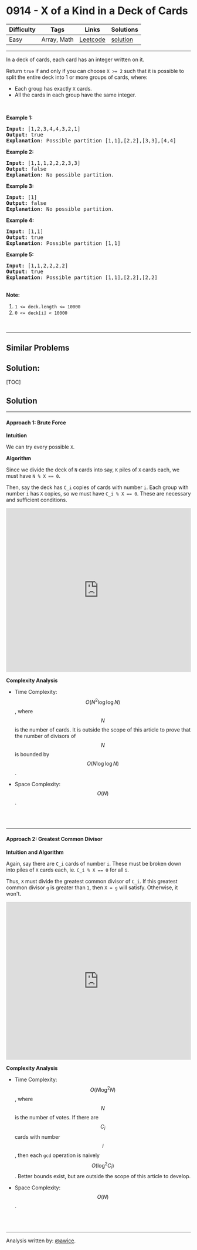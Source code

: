 # 0914 - X of a Kind in a Deck of Cards

Difficulty  | Tags | Links | Solutions
----------- | ---- | ----- | -----
Easy | Array, Math | [Leetcode](https://leetcode.com/problems/x-of-a-kind-in-a-deck-of-cards) | [solution](https://leetcode.com/problems/x-of-a-kind-in-a-deck-of-cards/solution/)


-----------

<p>In a deck of cards, each card has an integer written on it.</p>

<p>Return <code>true</code> if and only if you can choose&nbsp;<code>X &gt;= 2</code> such that&nbsp;it is possible to split the entire deck&nbsp;into 1 or more groups of cards, where:</p>

<ul>
	<li>Each group has exactly <code>X</code> cards.</li>
	<li>All the cards in each group have the same integer.</li>
</ul>

<p>&nbsp;</p>

<p><strong>Example 1:</strong></p>

<pre>
<strong>Input: </strong><span id="example-input-1-1">[1,2,3,4,4,3,2,1]</span>
<strong>Output: </strong><span id="example-output-1">true
<strong>Explanation</strong>: Possible partition [1,1],[2,2],[3,3],[4,4]</span>
</pre>

<div>
<p><strong>Example 2:</strong></p>

<pre>
<strong>Input: </strong><span id="example-input-2-1">[1,1,1,2,2,2,3,3]</span>
<strong>Output: </strong><span id="example-output-2">false
</span><span id="example-output-1"><strong>Explanation</strong>: No possible partition.</span>
</pre>

<div>
<p><strong>Example 3:</strong></p>

<pre>
<strong>Input: </strong><span id="example-input-3-1">[1]</span>
<strong>Output: </strong><span id="example-output-3">false
</span><span id="example-output-1"><strong>Explanation</strong>: No possible partition.</span>
</pre>

<div>
<p><strong>Example 4:</strong></p>

<pre>
<strong>Input: </strong><span id="example-input-4-1">[1,1]</span>
<strong>Output: </strong><span id="example-output-4">true
</span><span id="example-output-1"><strong>Explanation</strong>: Possible partition [1,1]</span>
</pre>

<div>
<p><strong>Example 5:</strong></p>

<pre>
<strong>Input: </strong><span id="example-input-5-1">[1,1,2,2,2,2]</span>
<strong>Output: </strong><span id="example-output-5">true
</span><span id="example-output-1"><strong>Explanation</strong>: Possible partition [1,1],[2,2],[2,2]</span>
</pre>
</div>
</div>
</div>
</div>

<p><br />
<strong>Note:</strong></p>

<ol>
	<li><code>1 &lt;= deck.length &lt;= 10000</code></li>
	<li><code>0 &lt;= deck[i] &lt;&nbsp;10000</code></li>
</ol>

<div>
<div>
<div>
<div>
<div>&nbsp;</div>
</div>
</div>
</div>
</div>


-----------


## Similar Problems




## Solution:

[TOC]

## Solution
---
#### Approach 1: Brute Force

**Intuition**

We can try every possible `X`.  

**Algorithm**

Since we divide the deck of `N` cards into say, `K` piles of `X` cards each, we must have `N % X == 0`.

Then, say the deck has `C_i` copies of cards with number `i`.  Each group with number `i` has `X` copies, so we must have `C_i % X == 0`.  These are necessary and sufficient conditions.

<iframe src="https://leetcode.com/playground/FCdXEDEB/shared" frameBorder="0" width="100%" height="446" name="FCdXEDEB"></iframe>

**Complexity Analysis**

* Time Complexity:  $$O(N^2 \log \log N)$$, where $$N$$ is the number of cards.  It is outside the scope of this article to prove that the number of divisors of $$N$$ is bounded by $$O(N \log \log N)$$.

* Space Complexity:  $$O(N)$$.
<br />
<br />


---
#### Approach 2: Greatest Common Divisor

**Intuition and Algorithm**

Again, say there are `C_i` cards of number `i`.  These must be broken down into piles of `X` cards each, ie. `C_i % X == 0` for all `i`.

Thus, `X` must divide the greatest common divisor of `C_i`.  If this greatest common divisor `g` is greater than `1`, then `X = g` will satisfy.  Otherwise, it won't.

<iframe src="https://leetcode.com/playground/biA9HRs5/shared" frameBorder="0" width="100%" height="429" name="biA9HRs5"></iframe>

**Complexity Analysis**

* Time Complexity:  $$O(N \log^2 N)$$, where $$N$$ is the number of votes.  If there are $$C_i$$ cards with number $$i$$, then each `gcd` operation is naively $$O(\log^2 C_i)$$.  Better bounds exist, but are outside the scope of this article to develop.

* Space Complexity:  $$O(N)$$.
<br />
<br />


---


Analysis written by: [@awice](https://leetcode.com/awice).
